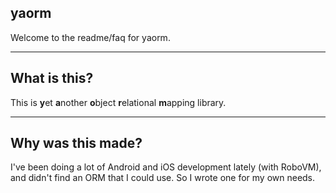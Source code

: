 ## yaorm

Welcome to the readme/faq for yaorm.


***


## What is this?

This is **y**et **a**nother **o**bject **r**elational **m**apping library. 


***


## Why was this made?

I've been doing a lot of Android and iOS development lately (with RoboVM), and didn't find an ORM that I could use. So I wrote one for my own needs.
